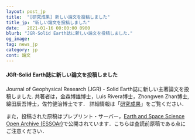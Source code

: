 ```yaml
---
layout: post_jp
title:  "[研究成果] 新しい論文を投稿しました"
title_jp: "新しい論文を投稿しました"
date:   2021-01-16 00:00:00 0900
blurb: "JGR-Solid Earth誌に新しい論文を投稿しました."
og_image:
tag: news_jp
category: jp
cont: 論文
---
```


#### **JGR-Solid Earth誌に新しい論文を投稿しました**

Journal of Geophysical Research (JGR) - Solid Earth誌に新しい主著論文を投稿しました.
共著者は，金森博雄博士，Luis Rivera博士，Zhongwen Zhan博士, 綿田辰吾博士，佐竹健治博士です．
詳細情報は「[研究成果](https://osm3dan.github.io/jp/publications)」をご覧ください．

また，投稿された原稿はプレプリント・サーバー，[Earth and Space Science Open Archive (ESSOAr)](https://www.essoar.org/doi/10.1002/essoar.10505947.1)で公開されています．こちらは査読前原稿である点にご注意ください．
